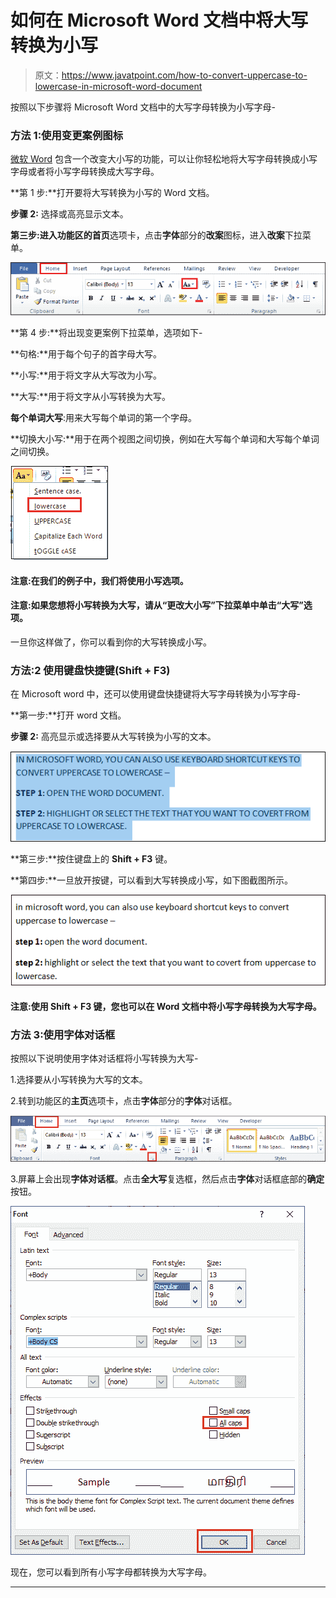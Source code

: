 # 如何在 Microsoft Word 文档中将大写转换为小写

> 原文：<https://www.javatpoint.com/how-to-convert-uppercase-to-lowercase-in-microsoft-word-document>

按照以下步骤将 Microsoft Word 文档中的大写字母转换为小写字母-

### 方法 1:使用变更案例图标

[微软 Word](https://www.javatpoint.com/ms-word-tutorial) 包含一个改变大小写的功能，可以让你轻松地将大写字母转换成小写字母或者将小写字母转换成大写字母。

**第 1 步:**打开要将大写转换为小写的 Word 文档。

**步骤 2:** 选择或高亮显示文本。

**第三步:**进入功能区的**首页**选项卡，点击**字体**部分的**改案**图标，进入**改案**下拉菜单。

![How to Convert Uppercase to Lowercase in Microsoft Word document](img/4478d89ce243f0305dab4789a033105d.png)

**第 4 步:**将出现变更案例下拉菜单，选项如下-

**句格:**用于每个句子的首字母大写。

**小写:**用于将文字从大写改为小写。

**大写:**用于将文字从小写转换为大写。

**每个单词大写**:用来大写每个单词的第一个字母。

**切换大小写:**用于在两个视图之间切换，例如在大写每个单词和大写每个单词之间切换。

![How to Convert Uppercase to Lowercase in Microsoft Word document](img/db361be8149b4d5f4119bd70fdb83c98.png)

#### 注意:在我们的例子中，我们将使用小写选项。

#### 注意:如果您想将小写转换为大写，请从“更改大小写”下拉菜单中单击“大写”选项。

一旦你这样做了，你可以看到你的大写转换成小写。

### 方法:2 使用键盘快捷键(Shift + F3)

在 Microsoft word 中，还可以使用键盘快捷键将大写字母转换为小写字母-

**第一步:**打开 word 文档。

**步骤 2:** 高亮显示或选择要从大写转换为小写的文本。

![How to Convert Uppercase to Lowercase in Microsoft Word document](img/b782dc37b341b79f6cd08a5fad1a6721.png)

**第三步:**按住键盘上的 **Shift + F3** 键。

**第四步:**一旦放开按键，可以看到大写转换成小写，如下图截图所示。

![How to Convert Uppercase to Lowercase in Microsoft Word document](img/b6dca4b5b5ed39386db80e6caa5d5b56.png)

#### 注意:使用 Shift + F3 键，您也可以在 Word 文档中将小写字母转换为大写字母。

### 方法 3:使用字体对话框

按照以下说明使用字体对话框将小写转换为大写-

1.选择要从小写转换为大写的文本。

2.转到功能区的**主页**选项卡，点击**字体**部分的**字体**对话框。

![How to Convert Uppercase to Lowercase in Microsoft Word document](img/e458cecd5ca409270f3ee31bb840e7a3.png)

3.屏幕上会出现**字体对话框**。点击**全大写**复选框，然后点击**字体**对话框底部的**确定**按钮。

![How to Convert Uppercase to Lowercase in Microsoft Word document](img/e7bec4c97f1dff10e935200e636e4b4c.png)

现在，您可以看到所有小写字母都转换为大写字母。

* * *